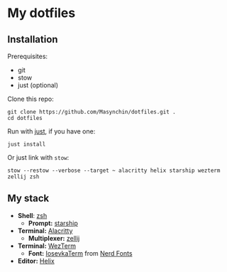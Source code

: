 # My dotfiles

## Installation

Prerequisites:

- git
- stow
- just (optional)

Clone this repo:

~~~shell
git clone https://github.com/Masynchin/dotfiles.git .
cd dotfiles
~~~

Run with [just](https://github.com/casey/just), if you have one:

~~~shell
just install
~~~

Or just link with `stow`:

~~~shell
stow --restow --verbose --target ~ alacritty helix starship wezterm zellij zsh
~~~

## My stack

- **Shell**: [zsh](https://www.zsh.org)
  - **Prompt:** [starship](https://github.com/starship/starship)
- **Terminal:** [Alacritty](https://github.com/alacritty/alacritty)
  - **Multiplexer:** [zellij](https://github.com/zellij-org/zellij)
- **Terminal:** [WezTerm](https://github.com/wez/wezterm)
  - **Font:** [IosevkaTerm](https://github.com/ryanoasis/nerd-fonts/tree/master/patched-fonts/IosevkaTerm) from [Nerd Fonts](https://github.com/ryanoasis/nerd-fonts)
- **Editor:** [Helix](https://github.com/helix-editor/helix)
